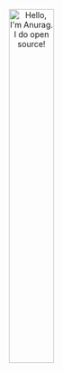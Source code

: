 
<p align="center"><a href="https://github.com/gesekanmagnet"><img width="40%" alt="Hello, I'm Anurag. I do open source!" src="https://see.fontimg.com/api/renderfont4/MnVJ/eyJyIjoiZnMiLCJoIjo0MiwidyI6MTAwMCwiZnMiOjQyLCJmZ2MiOiIjRkZGRkZGIiwiYmdjIjoiIzAwMDAwMCIsInQiOjF9/Z2VzZWthbm1hZ25ldA/zuka-doodle.png" /></a></p>
</p>
<br />

#

<!--
**gesekanmagnet/gesekanmagnet** is a ✨ _special_ ✨ repository because its `README.md` (this file) appears on your GitHub profile.

Here are some ideas to get you started:

- 🔭 I’m currently working on ...
- 🌱 I’m currently learning ...
- 👯 I’m looking to collaborate on ...
- 🤔 I’m looking for help with ...
- 💬 Ask me about ...
- 📫 How to reach me: ...
- 😄 Pronouns: ...
- ⚡ Fun fact: ...
-->
